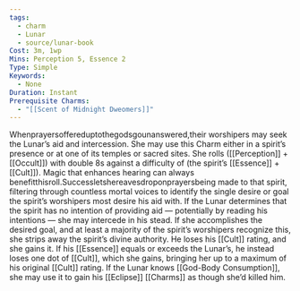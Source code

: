 ```yaml
---
tags:
  - charm
  - Lunar
  - source/lunar-book
Cost: 3m, 1wp
Mins: Perception 5, Essence 2
Type: Simple
Keywords:
  - None
Duration: Instant
Prerequisite Charms:
  - "[[Scent of Midnight Dweomers]]"
---
```

Whenprayersoffereduptothegodsgounanswered,their worshipers may seek the Lunar’s aid and intercession. She may use this Charm either in a spirit’s presence or at one of its temples or sacred sites. She rolls ([[Perception]] + [[Occult]]) with double 8s against a difficulty of (the spirit’s [[Essence]] + [[Cult]]). Magic that enhances hearing can always benefitthisroll.Successletshereavesdroponprayersbeing made to that spirit, filtering through countless mortal voices to identify the single desire or goal the spirit’s worshipers most desire his aid with. If the Lunar determines that the spirit has no intention of providing aid — potentially by reading his intentions — she may intercede in his stead. If she accomplishes the desired goal, and at least a majority of the spirit’s worshipers recognize this, she strips away the spirit’s divine authority. He loses his [[Cult]] rating, and she gains it. If his [[Essence]] equals or exceeds the Lunar’s, he instead loses one dot of [[Cult]], which she gains, bringing her up to a maximum of his original [[Cult]] rating. If the Lunar knows [[God-Body Consumption]], she may use it to gain his [[Eclipse]] [[Charms]] as though she’d killed him.